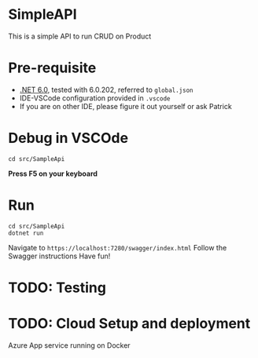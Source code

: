 # SimpleAPI
This is a simple API to run CRUD on Product

# Pre-requisite 
- [.NET 6.0](https://dotnet.microsoft.com/en-us/download/dotnet/6.0), tested with 6.0.202, referred to `global.json`
- IDE-VSCode configuration provided in `.vscode`
- If you are on other IDE, please figure it out yourself or ask Patrick

# Debug in VSCOde 
```shell
cd src/SampleApi
```
**Press F5 on your keyboard**

# Run
```shell
cd src/SampleApi
dotnet run
```
Navigate to `https://localhost:7280/swagger/index.html`
Follow the Swagger instructions
Have fun!

# TODO: Testing

# TODO: Cloud Setup and deployment
Azure App service running on Docker